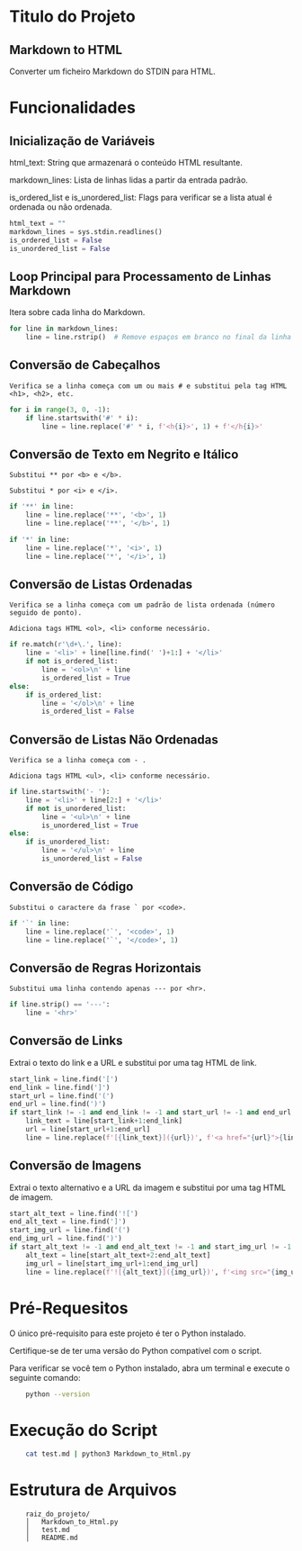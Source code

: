 
# Titulo do Projeto

## Markdown to HTML

Converter um ficheiro Markdown do STDIN para HTML.

# Funcionalidades

## Inicialização de Variáveis

html_text: String que armazenará o conteúdo HTML resultante.

markdown_lines: Lista de linhas lidas a partir da entrada padrão.

is_ordered_list e is_unordered_list: Flags para verificar se a lista atual é ordenada ou não ordenada.

```python
html_text = ""
markdown_lines = sys.stdin.readlines()
is_ordered_list = False
is_unordered_list = False
```

## Loop Principal para Processamento de Linhas Markdown

Itera sobre cada linha do Markdown.

```python
for line in markdown_lines:
    line = line.rstrip()  # Remove espaços em branco no final da linha
```

## Conversão de Cabeçalhos
```
Verifica se a linha começa com um ou mais # e substitui pela tag HTML <h1>, <h2>, etc.
```
```python
for i in range(3, 0, -1):
    if line.startswith('#' * i):
        line = line.replace('#' * i, f'<h{i}>', 1) + f'</h{i}>'
```

## Conversão de Texto em Negrito e Itálico
```
Substitui ** por <b> e </b>.

Substitui * por <i> e </i>.
```

```python
if '**' in line:
    line = line.replace('**', '<b>', 1)
    line = line.replace('**', '</b>', 1)

if '*' in line:
    line = line.replace('*', '<i>', 1)
    line = line.replace('*', '</i>', 1)
```

## Conversão de Listas Ordenadas

```
Verifica se a linha começa com um padrão de lista ordenada (número seguido de ponto).

Adiciona tags HTML <ol>, <li> conforme necessário.
```

```python
if re.match(r'\d+\.', line):
    line = '<li>' + line[line.find(' ')+1:] + '</li>'
    if not is_ordered_list:
        line = '<ol>\n' + line
        is_ordered_list = True
else:
    if is_ordered_list:
        line = '</ol>\n' + line
        is_ordered_list = False
```

## Conversão de Listas Não Ordenadas

```
Verifica se a linha começa com - .

Adiciona tags HTML <ul>, <li> conforme necessário.
```

```python
if line.startswith('- '):
    line = '<li>' + line[2:] + '</li>'
    if not is_unordered_list:
        line = '<ul>\n' + line
        is_unordered_list = True
else:
    if is_unordered_list:
        line = '</ul>\n' + line
        is_unordered_list = False
```

## Conversão de Código

```
Substitui o caractere da frase ` por <code>.
```

```python
if '`' in line:
    line = line.replace('`', '<code>', 1)
    line = line.replace('`', '</code>', 1)
```

## Conversão de Regras Horizontais

```
Substitui uma linha contendo apenas --- por <hr>.
```

```python
if line.strip() == '---':
    line = '<hr>'
```


## Conversão de Links

Extrai o texto do link e a URL e substitui por uma tag HTML de link.

```python
start_link = line.find('[')
end_link = line.find(']')
start_url = line.find('(')
end_url = line.find(')')
if start_link != -1 and end_link != -1 and start_url != -1 and end_url != -1:
    link_text = line[start_link+1:end_link]
    url = line[start_url+1:end_url]
    line = line.replace(f'[{link_text}]({url})', f'<a href="{url}">{link_text}</a>')
```

## Conversão de Imagens

Extrai o texto alternativo e a URL da imagem e substitui por uma tag HTML de imagem.

```python
start_alt_text = line.find('![')
end_alt_text = line.find(']')
start_img_url = line.find('(')
end_img_url = line.find(')')
if start_alt_text != -1 and end_alt_text != -1 and start_img_url != -1 and end_img_url != -1:
    alt_text = line[start_alt_text+2:end_alt_text]
    img_url = line[start_img_url+1:end_img_url]
    line = line.replace(f'![{alt_text}]({img_url})', f'<img src="{img_url}" alt="{alt_text}"/>')
```

# Pré-Requesitos

O único pré-requisito para este projeto é ter o Python instalado.

Certifique-se de ter uma versão do Python compatível com o script. 

Para verificar se você tem o Python instalado, abra um terminal e execute o seguinte comando:

```bash
    python --version
```

# Execução do Script

```bash
    cat test.md | python3 Markdown_to_Html.py
```

# Estrutura de Arquivos
```
    raiz_do_projeto/
    │   Markdown_to_Html.py
    │   test.md
    │   README.md
```
